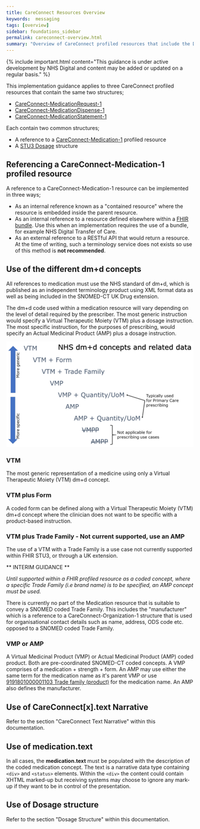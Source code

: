 ```yaml
---
title: CareConnect Resources Overview
keywords:  messaging
tags: [overview]
sidebar: foundations_sidebar
permalink: careconnect-overview.html
summary: "Overview of CareConnect profiled resources that include the Dosage structure"
---
```



{% include important.html content="This guidance is under active development by NHS Digital and content may be added or updated on a regular basis." %}

This implementation guidance applies to three CareConnect profiled resources that contain the same two structures;

  * [CareConnect-MedicationRequest-1](https://fhir.hl7.org.uk/STU3/StructureDefinition/CareConnect-MedicationRequest-1)
  * [CareConnect-MedicationDispense-1](https://fhir.hl7.org.uk/STU3/StructureDefinition/CareConnect-MedicationDispense-1)
  * [CareConnect-MedicationStatement-1](https://fhir.hl7.org.uk/STU3/StructureDefinition/CareConnect-MedicationStatement-1)

Each contain two common structures;

  * A reference to a [CareConnect-Medication-1](https://fhir.hl7.org.uk/STU3/StructureDefinition/CareConnect-Medication-1) profiled resource
  * A [STU3 Dosage](http://hl7.org/fhir/stu3/dosage.html#Dosage) structure

## Referencing a CareConnect-Medication-1 profiled resource ##

A reference to a CareConnect-Medication-1 resource can be implemented in three ways;
  * As an internal reference known as a "contained resource" where the resource is embedded inside the parent resource.
  * As an internal reference to a resource defined elsewhere within a [FHIR bundle](https://www.hl7.org/fhir/bundle.html). Use this when an implementation requires the use of a bundle, for example NHS Digital Transfer of Care.
  * As an external reference to a RESTful API that would return a resource. At the time of writing, such a terminology service does not exists so use of this method is **not recommended**.

<script src="https://gist.github.com/RobertGoochUK/6d2ec5ac0e42545a0598723be730578a.js"></script>

## Use of the different dm+d concepts ##

All references to medication must use the NHS standard of dm+d, which is published as an independent terminology product using XML format data as well as being included in the SNOMED-CT UK Drug extension.

The dm+d code used within a medication resource will vary depending on the level of detail required by the prescriber. The most generic instruction would specify a Virtual Therapeutic Moiety (VTM) plus a dosage instruction. The most specific instruction, for the purposes of prescribing, would specify an Actual Medicinal Product (AMP) plus a dosage instruction.

![alt text](images/overview/concepts.png "dm+d concepts and related data")

### VTM ###

The most generic representation of a medicine using only a Virtual Therapeutic Moiety (VTM) dm+d concept.

<script src="https://gist.github.com/RobertGoochUK/92bff409c185c985fdb85269cb912761.js"></script>

### VTM plus Form ###

A coded form can be defined along with a Virtual Therapeutic Moiety (VTM) dm+d concept where the clinician does not want to be specific with a product-based instruction.

<script src="https://gist.github.com/RobertGoochUK/43d83d1cac80e404d02a8440368362c7.js"></script>

### VTM plus Trade Family - Not current supported, use an AMP ###

The use of a VTM with a Trade Family is a use case not currently supported within FHIR STU3, or through a UK extension.

** INTERIM GUIDANCE **

*Until supported within a FHIR profiled resource as a coded concept, where a specific Trade Family (i.e brand name) is to be specified, an AMP concept must be used.*

There is currently no part of the Medication resource that is suitable to convey a SNOMED coded Trade Family. This includes the "manufacturer" which is a reference to a CareConnect-Organization-1 structure that is used for organisational contact details such as name, address, ODS code etc. opposed to a SNOMED coded Trade Family.

### VMP or AMP ###

A Virtual Medicinal Product (VMP) or Actual Medicinal Product (AMP) coded product. Both are pre-coordinated SNOMED-CT coded concepts. A VMP comprises of a medication + strength + form. An AMP may use either the same term for the medication name as it's parent VMP or use [9191801000001103 Trade family (product)](https://termbrowser.nhs.uk/?perspective=full&conceptId1=9191801000001103&edition=uk-edition) for the medication name. An AMP also defines the manufacturer.

<script src="https://gist.github.com/RobertGoochUK/574f6ae7053f908e2cc95abc6224dd76.js"></script>

<script src="https://gist.github.com/RobertGoochUK/b0de11fbd88a3e2949532a66168659f4.js"></script>

## Use of CareConnect[x].text Narrative ##

Refer to the section "CareConnect Text Narrative" within this documentation.

## Use of medication.text ##

In all cases, the **medication.text** must be populated with the description of the coded medication concept. The text is a narrative data type containing `<div>` and `<status>` elements. Within the `<div>` the content could contain XHTML marked-up but receiving systems may choose to ignore any mark-up if they want to be in control of the presentation.

## Use of Dosage structure ##

Refer to the section "Dosage Structure" within this documentation.